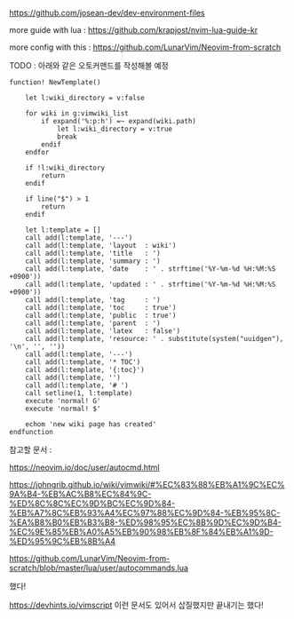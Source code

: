 https://github.com/josean-dev/dev-environment-files

more guide with lua : https://github.com/krapjost/nvim-lua-guide-kr

more config with this : https://github.com/LunarVim/Neovim-from-scratch


TODO : 아래와 같은 오토커맨드를 작성해볼 예정
```
function! NewTemplate()

    let l:wiki_directory = v:false

    for wiki in g:vimwiki_list
        if expand('%:p:h') =~ expand(wiki.path)
            let l:wiki_directory = v:true
            break
        endif
    endfor

    if !l:wiki_directory
        return
    endif

    if line("$") > 1
        return
    endif

    let l:template = []
    call add(l:template, '---')
    call add(l:template, 'layout  : wiki')
    call add(l:template, 'title   : ')
    call add(l:template, 'summary : ')
    call add(l:template, 'date    : ' . strftime('%Y-%m-%d %H:%M:%S +0900'))
    call add(l:template, 'updated : ' . strftime('%Y-%m-%d %H:%M:%S +0900'))
    call add(l:template, 'tag     : ')
    call add(l:template, 'toc     : true')
    call add(l:template, 'public  : true')
    call add(l:template, 'parent  : ')
    call add(l:template, 'latex   : false')
    call add(l:template, 'resource: ' . substitute(system("uuidgen"), '\n', '', ''))
    call add(l:template, '---')
    call add(l:template, '* TOC')
    call add(l:template, '{:toc}')
    call add(l:template, '')
    call add(l:template, '# ')
    call setline(1, l:template)
    execute 'normal! G'
    execute 'normal! $'

    echom 'new wiki page has created'
endfunction

```

참고할 문서 :

https://neovim.io/doc/user/autocmd.html

https://johngrib.github.io/wiki/vimwiki/#%EC%83%88%EB%A1%9C%EC%9A%B4-%EB%AC%B8%EC%84%9C-%ED%8C%8C%EC%9D%BC%EC%9D%84-%EB%A7%8C%EB%93%A4%EC%97%88%EC%9D%84-%EB%95%8C-%EA%B8%B0%EB%B3%B8-%ED%98%95%EC%8B%9D%EC%9D%B4-%EC%9E%85%EB%A0%A5%EB%90%98%EB%8F%84%EB%A1%9D-%ED%95%9C%EB%8B%A4

https://github.com/LunarVim/Neovim-from-scratch/blob/master/lua/user/autocommands.lua


했다!

https://devhints.io/vimscript
이런 문서도 있어서 삽질했지만 끝내기는 했다!
